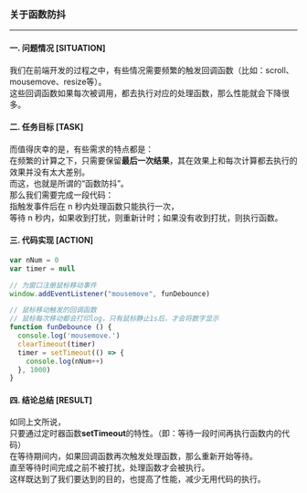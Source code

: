 ### 关于函数防抖
---

#### 一. 问题情况 [SITUATION]
我们在前端开发的过程之中，有些情况需要频繁的触发回调函数（比如：scroll、mousemove、resize等）。  
这些回调函数如果每次被调用，都去执行对应的处理函数，那么性能就会下降很多。  

#### 二. 任务目标 [TASK]  
而值得庆幸的是，有些需求的特点都是：  
在频繁的计算之下，只需要保留**最后一次结果**，其在效果上和每次计算都去执行的效果并没有太大差别。  
而这，也就是所谓的“函数防抖”。  
那么我们需要完成一段代码：  
指触发事件后在 n 秒内处理函数只能执行一次，  
等待 n 秒内，如果收到打扰，则重新计时；如果没有收到打扰，则执行函数。  

#### 三. 代码实现 [ACTION]   
``` javascript
var nNum = 0
var timer = null

// 为窗口注册鼠标移动事件
window.addEventListener("mousemove", funDebounce)

// 鼠标移动触发的回调函数
// 鼠标每次移动都会打印log，只有鼠标静止1s后，才会将数字显示
function funDebounce () {
  console.log('mousemove.')
  clearTimeout(timer)
  timer = setTimeout(() => {
    console.log(nNum++)
  }, 1000)
}
```  

#### 四. 结论总结 [RESULT]
如同上文所说，  
只要通过定时器函数**setTimeout**的特性。（即：等待一段时间再执行函数内的代码）  
在等待期间内，如果回调函数再次触发处理函数，那么重新开始等待。  
直至等待时间完成之前不被打扰，处理函数才会被执行。  
这样既达到了我们要达到的目的，也提高了性能，减少无用代码的执行。